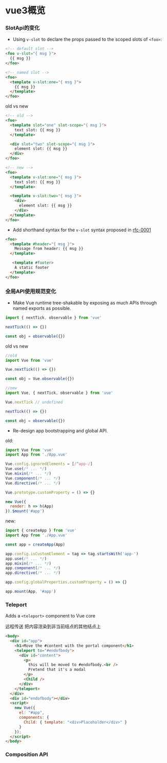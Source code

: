 # vue3概览

### SlotApi的变化

- Using `v-slot` to declare the props passed to the scoped slots of `<foo>`:

```html
<!-- default slot -->
<foo v-slot="{ msg }">
  {{ msg }}
</foo>

<!-- named slot -->
<foo>
  <template v-slot:one="{ msg }">
    {{ msg }}
  </template>
</foo>
```

old vs new

```html
<!-- old -->
<foo>
  <template slot="one" slot-scope="{ msg }">
    text slot: {{ msg }}
  </template>

  <div slot="two" slot-scope="{ msg }">
    element slot: {{ msg }}
  </div>
</foo>

<!-- new -->
<foo>
  <template v-slot:one="{ msg }">
    text slot: {{ msg }}
  </template>

  <template v-slot:two="{ msg }">
    <div>
      element slot: {{ msg }}
    </div>
  </template>
</foo>
```

- Add shorthand syntax for the `v-slot` syntax proposed in [rfc-0001](https://github.com/vuejs/rfcs/blob/master/active-rfcs/0001-new-slot-syntax.md)

```html
<foo>
  <template #header="{ msg }">
    Message from header: {{ msg }}
  </template>

   <template #footer>
    A static footer
  </template>
</foo>
```

### 全局API使用规范变化

- Make Vue runtime tree-shakable by exposing as much APIs through named exports as possible.

```js
import { nextTick, observable } from 'vue'

nextTick(() => {})

const obj = observable({})
```

old vs new

```js
//old
import Vue from 'vue'

Vue.nextTick(() => {})

const obj = Vue.observable({})

//new
import Vue, { nextTick, observable } from 'vue'

Vue.nextTick // undefined

nextTick(() => {})

const obj = observable({})
```

- Re-design app bootstrapping and global API.

old:

```js
import Vue from 'vue'
import App from './App.vue'

Vue.config.ignoredElements = [/^app-/]
Vue.use(/* ... */)
Vue.mixin(/* ... */)
Vue.component(/* ... */)
Vue.directive(/* ... */)

Vue.prototype.customProperty = () => {}

new Vue({
  render: h => h(App)
}).$mount('#app')
```

new:

```js
import { createApp } from 'vue'
import App from './App.vue'

const app = createApp(App)

app.config.isCustomElement = tag => tag.startsWith('app-')
app.use(/* ... */)
app.mixin(/* ... */)
app.component(/* ... */)
app.directive(/* ... */)

app.config.globalProperties.customProperty = () => {}

app.mount(App, '#app')
```



### Teleport

Adds a `<teleport>` component to Vue core

远程传送  把内容渲染到非当前结点的其他结点上

```html
<body>
  <div id="app">
    <h1>Move the #content with the portal component</h1>
    <teleport to="#endofbody">
      <div id="content">
        <p>
          this will be moved to #endofbody.<br />
          Pretend that it's a modal
        </p>
        <Child />
      </div>
    </teleport>
  </div>
  <div id="endofbody"></div>
  <script>
    new Vue({
      el: "#app",
      components: {
        Child: { template: "<div>Placeholder</div>" }
      }
    });
  </script>
</body>
```



### Composition API

